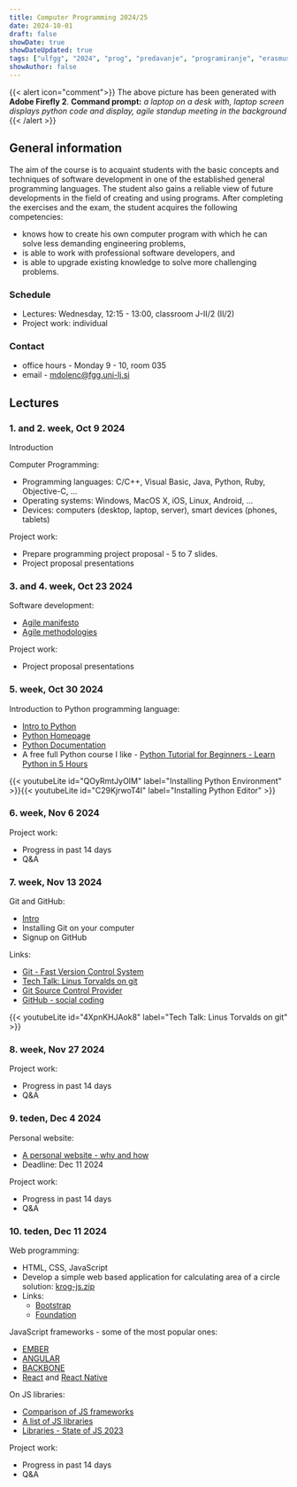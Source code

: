 ```yaml
---
title: Computer Programming 2024/25
date: 2024-10-01
draft: false
showDate: true
showDateUpdated: true
tags: ["ulfgg", "2024", "prog", "predavanje", "programiranje", "erasmus", "computer programming"]
showAuthor: false
---
```


{{< alert icon="comment">}}
The above picture has been generated with **Adobe Firefly 2**.
**Command prompt:** *a laptop on a desk with, laptop screen displays python code and display, agile standup meeting in the background*
{{< /alert >}}

## General information

The aim of the course is to acquaint students with the basic concepts and techniques of software development in one of the established general programming languages. The student also gains a reliable view of future developments in the field of creating and using programs. After completing the exercises and the exam, the student acquires the following competencies:

- knows how to create his own computer program with which he can solve less demanding engineering problems,
- is able to work with professional software developers, and
- is able to upgrade existing knowledge to solve more challenging problems.

### Schedule

- Lectures: Wednesday, 12:15 - 13:00, classroom J-II/2 (II/2)
- Project work: individual

### Contact

- office hours - Monday 9 - 10, room 035
- email - [mdolenc@fgg.uni-lj.si](mailto:mdolenc@fgg.uni-lj.si)

## Lectures

### 1. and 2. week, Oct 9 2024

Introduction

Computer Programming:
- Programming languages: C/C++, Visual Basic, Java, Python, Ruby, Objective-C, ...
- Operating systems: Windows, MacOS X, iOS, Linux, Android, ...
- Devices: computers (desktop, laptop, server), smart devices (phones, tablets)

Project work:
- Prepare programming project proposal - 5 to 7 slides.
- Project proposal presentations 

### 3. and 4. week, Oct 23 2024

Software development: 
- [Agile manifesto](https://agilemanifesto.org)
- [Agile methodologies](/files/BIM_A+3.2_Agile_methodologies.pdf)

Project work:
- Project proposal presentations 

### 5. week, Oct 30 2024

Introduction to Python programming language:
- [Intro to Python](/files/BIM_A+3.2_Python.pdf)
- [Python Homepage](https://www.python.org)
- [Python Documentation](https://docs.python.org/3/)
- A free full Python course I like - [Python Tutorial for Beginners - Learn Python in 5 Hours](https://www.youtube.com/watch?v=t8pPdKYpowI)

{{< youtubeLite id="QOyRmtJyOIM" label="Installing Python Environment" >}}{{< youtubeLite id="C29KjrwoT4I" label="Installing Python Editor" >}}

### 6. week, Nov 6 2024

Project work:
- Progress in past 14 days
- Q&A 

### 7. week, Nov 13 2024

Git and GitHub:
- [Intro](/files/BIM_A+3.2_Git_and_GitHub.pdf)
- Installing Git on your computer
- Signup on GitHub

Links:
- [Git - Fast Version Control System](http://git-scm.com/)
- [Tech Talk: Linus Torvalds on git](http://www.youtube.com/watch?v=4XpnKHJAok8)
- [Git Source Control Provider](http://gitscc.codeplex.com/)
- [GitHub - social coding](https://github.com/)

{{< youtubeLite id="4XpnKHJAok8" label="Tech Talk: Linus Torvalds on git" >}}

### 8. week, Nov 27 2024

Project work:
- Progress in past 14 days
- Q&A 

### 9. teden, Dec 4 2024

Personal website:
- [A personal website - why and how](/files/personal-website.pdf)
- Deadline: Dec 11 2024

Project work:
- Progress in past 14 days
- Q&A 

### 10. teden, Dec 11 2024

Web programming:
- HTML, CSS, JavaScript
- Develop a simple web based application for calculating area of a circle solution: [krog-js.zip](http://media.matevzdolenc.com/ul-fgg/gig-prog-2016/krog-js.zip)
- Links:
  - [Bootstrap](http://getbootstrap.com)
  - [Foundation](https://foundation.zurb.com)
          
JavaScript frameworks - some of the most popular ones:
- [EMBER](http://emberjs.com/)
- [ANGULAR](http://angularjs.org/)
- [BACKBONE](http://backbonejs.org/)
- [React](http://facebook.github.io/react/) and [React Native](https://facebook.github.io/react-native/)

On JS libraries:
- [Comparison of JS frameworks](http://blog.andyet.com/2014/08/13/opinionated-rundown-of-js-frameworks)
- [A list of JS libraries](http://en.wikipedia.org/wiki/List_of_JavaScript_libraries)
- [Libraries - State of JS 2023](https://2023.stateofjs.com/en-US/libraries)

Project work:
- Progress in past 14 days
- Q&A 
